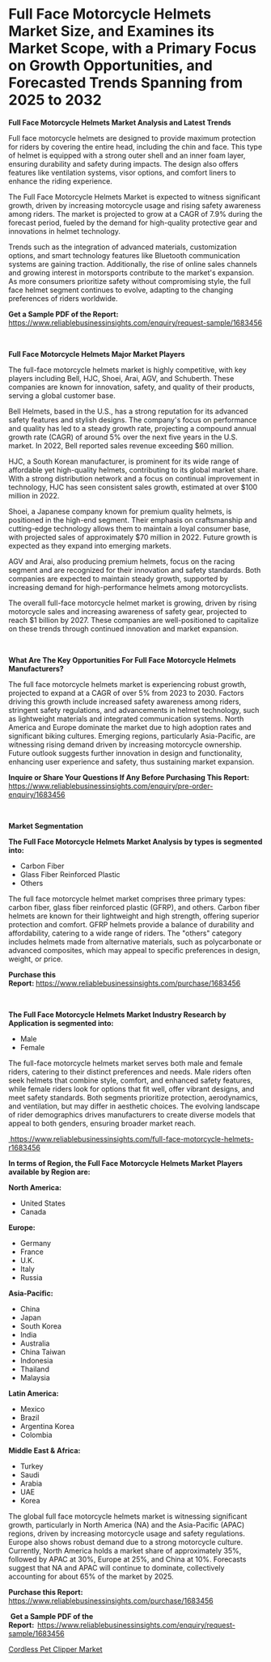 <p><h1>Full Face Motorcycle Helmets Market Size, and Examines its Market Scope, with a Primary Focus on Growth Opportunities, and Forecasted Trends Spanning from 2025 to 2032</h1></p><p><strong>Full Face Motorcycle Helmets Market Analysis and Latest Trends</strong></p>
<p><p>Full face motorcycle helmets are designed to provide maximum protection for riders by covering the entire head, including the chin and face. This type of helmet is equipped with a strong outer shell and an inner foam layer, ensuring durability and safety during impacts. The design also offers features like ventilation systems, visor options, and comfort liners to enhance the riding experience.</p><p>The Full Face Motorcycle Helmets Market is expected to witness significant growth, driven by increasing motorcycle usage and rising safety awareness among riders. The market is projected to grow at a CAGR of 7.9% during the forecast period, fueled by the demand for high-quality protective gear and innovations in helmet technology. </p><p>Trends such as the integration of advanced materials, customization options, and smart technology features like Bluetooth communication systems are gaining traction. Additionally, the rise of online sales channels and growing interest in motorsports contribute to the market's expansion. As more consumers prioritize safety without compromising style, the full face helmet segment continues to evolve, adapting to the changing preferences of riders worldwide.</p></p>
<p><strong>Get a Sample PDF of the Report:&nbsp;</strong> <a href="https://www.reliablebusinessinsights.com/enquiry/request-sample/1683456?utm_campaign=2242&utm_medium=2&utm_source=Github&utm_content=ia&utm_term=05042025&utm_id=full-face-motorcycle-helmets">https://www.reliablebusinessinsights.com/enquiry/request-sample/1683456</a></p>
<p>&nbsp;</p>
<p><strong>Full Face Motorcycle Helmets Major Market Players</strong></p>
<p><p>The full-face motorcycle helmets market is highly competitive, with key players including Bell, HJC, Shoei, Arai, AGV, and Schuberth. These companies are known for innovation, safety, and quality of their products, serving a global customer base.</p><p>Bell Helmets, based in the U.S., has a strong reputation for its advanced safety features and stylish designs. The company's focus on performance and quality has led to a steady growth rate, projecting a compound annual growth rate (CAGR) of around 5% over the next five years in the U.S. market. In 2022, Bell reported sales revenue exceeding $60 million.</p><p>HJC, a South Korean manufacturer, is prominent for its wide range of affordable yet high-quality helmets, contributing to its global market share. With a strong distribution network and a focus on continual improvement in technology, HJC has seen consistent sales growth, estimated at over $100 million in 2022.</p><p>Shoei, a Japanese company known for premium quality helmets, is positioned in the high-end segment. Their emphasis on craftsmanship and cutting-edge technology allows them to maintain a loyal consumer base, with projected sales of approximately $70 million in 2022. Future growth is expected as they expand into emerging markets.</p><p>AGV and Arai, also producing premium helmets, focus on the racing segment and are recognized for their innovation and safety standards. Both companies are expected to maintain steady growth, supported by increasing demand for high-performance helmets among motorcyclists.</p><p>The overall full-face motorcycle helmet market is growing, driven by rising motorcycle sales and increasing awareness of safety gear, projected to reach $1 billion by 2027. These companies are well-positioned to capitalize on these trends through continued innovation and market expansion.</p></p>
<p>&nbsp;</p>
<p><strong>What Are The Key Opportunities For Full Face Motorcycle Helmets Manufacturers?</strong></p>
<p><p>The full face motorcycle helmets market is experiencing robust growth, projected to expand at a CAGR of over 5% from 2023 to 2030. Factors driving this growth include increased safety awareness among riders, stringent safety regulations, and advancements in helmet technology, such as lightweight materials and integrated communication systems. North America and Europe dominate the market due to high adoption rates and significant biking cultures. Emerging regions, particularly Asia-Pacific, are witnessing rising demand driven by increasing motorcycle ownership. Future outlook suggests further innovation in design and functionality, enhancing user experience and safety, thus sustaining market expansion.</p></p>
<p><strong>Inquire or Share Your Questions If Any Before Purchasing This Report:</strong> <a href="https://www.reliablebusinessinsights.com/enquiry/pre-order-enquiry/1683456?utm_campaign=2242&utm_medium=2&utm_source=Github&utm_content=ia&utm_term=05042025&utm_id=full-face-motorcycle-helmets">https://www.reliablebusinessinsights.com/enquiry/pre-order-enquiry/1683456</a></p>
<p>&nbsp;</p>
<p><strong>Market Segmentation</strong></p>
<p><strong>The Full Face Motorcycle Helmets Market Analysis by types is segmented into:</strong></p>
<p><ul><li>Carbon Fiber</li><li>Glass Fiber Reinforced Plastic</li><li>Others</li></ul></p>
<p><p>The full face motorcycle helmet market comprises three primary types: carbon fiber, glass fiber reinforced plastic (GFRP), and others. Carbon fiber helmets are known for their lightweight and high strength, offering superior protection and comfort. GFRP helmets provide a balance of durability and affordability, catering to a wide range of riders. The "others" category includes helmets made from alternative materials, such as polycarbonate or advanced composites, which may appeal to specific preferences in design, weight, or price.</p></p>
<p><strong>Purchase this Report:&nbsp;</strong><a href="https://www.reliablebusinessinsights.com/purchase/1683456?utm_campaign=2242&utm_medium=2&utm_source=Github&utm_content=ia&utm_term=05042025&utm_id=full-face-motorcycle-helmets">https://www.reliablebusinessinsights.com/purchase/1683456</a></p>
<p>&nbsp;</p>
<p><strong>The Full Face Motorcycle Helmets Market Industry Research by Application is segmented into:</strong></p>
<p><ul><li>Male</li><li>Female</li></ul></p>
<p><p>The full-face motorcycle helmets market serves both male and female riders, catering to their distinct preferences and needs. Male riders often seek helmets that combine style, comfort, and enhanced safety features, while female riders look for options that fit well, offer vibrant designs, and meet safety standards. Both segments prioritize protection, aerodynamics, and ventilation, but may differ in aesthetic choices. The evolving landscape of rider demographics drives manufacturers to create diverse models that appeal to both genders, ensuring broader market reach.</p></p>
<p><a href="https://www.reliablebusinessinsights.com/full-face-motorcycle-helmets-r1683456?utm_campaign=2242&utm_medium=2&utm_source=Github&utm_content=ia&utm_term=05042025&utm_id=full-face-motorcycle-helmets">&nbsp;https://www.reliablebusinessinsights.com/full-face-motorcycle-helmets-r1683456</a></p>
<p><strong>In terms of Region, the Full Face Motorcycle Helmets Market Players available by Region are:</strong></p>
<p>
    <p> <strong> North America: </strong>
        <ul>
            <li>United States</li>
            <li>Canada</li>
        </ul>
        </p> 
    <p> <strong> Europe: </strong>
        <ul>
            <li>Germany</li>
            <li>France</li>
            <li>U.K.</li>
            <li>Italy</li>
            <li>Russia</li>
        </ul>
        </p> 
    <p> <strong> Asia-Pacific: </strong>
        <ul>
            <li>China</li>
            <li>Japan</li>
            <li>South Korea</li>
            <li>India</li>
            <li>Australia</li>
            <li>China Taiwan</li>
            <li>Indonesia</li>
            <li>Thailand</li>
            <li>Malaysia</li>
        </ul>
        </p> 
    <p> <strong> Latin America: </strong>
        <ul>
            <li>Mexico</li>
            <li>Brazil</li>
            <li>Argentina Korea</li>
            <li>Colombia</li>
        </ul>
        </p> 
    <p> <strong> Middle East & Africa: </strong>
        <ul>
            <li>Turkey</li>
            <li>Saudi</li>
            <li>Arabia</li>
            <li>UAE</li>
            <li>Korea</li>
        </ul>
    </p>
    </p>
<p><p>The global full face motorcycle helmets market is witnessing significant growth, particularly in North America (NA) and the Asia-Pacific (APAC) regions, driven by increasing motorcycle usage and safety regulations. Europe also shows robust demand due to a strong motorcycle culture. Currently, North America holds a market share of approximately 35%, followed by APAC at 30%, Europe at 25%, and China at 10%. Forecasts suggest that NA and APAC will continue to dominate, collectively accounting for about 65% of the market by 2025.</p></p>
<p><strong>Purchase this Report: </strong><a href="https://www.reliablebusinessinsights.com/purchase/1683456?utm_campaign=2242&utm_medium=2&utm_source=Github&utm_content=ia&utm_term=05042025&utm_id=full-face-motorcycle-helmets">https://www.reliablebusinessinsights.com/purchase/1683456</a></p>
<p>&nbsp;<strong>Get a Sample PDF of the Report:&nbsp;&nbsp;</strong><a href="https://www.reliablebusinessinsights.com/enquiry/request-sample/1683456?utm_campaign=2242&utm_medium=2&utm_source=Github&utm_content=ia&utm_term=05042025&utm_id=full-face-motorcycle-helmets">https://www.reliablebusinessinsights.com/enquiry/request-sample/1683456</a></p>
<p><strong></strong></p>
<p><p><a href="https://github.com/rosamariarocque98/Market-Research-Report-List-1/blob/main/cordless-pet-clipper-market.md?utm_campaign=2242&utm_medium=2&utm_source=Github&utm_content=ia&utm_term=05042025&utm_id=full-face-motorcycle-helmets">Cordless Pet Clipper Market</a></p></p>